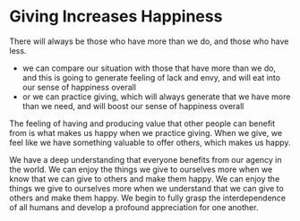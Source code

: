 # Giving Increases Happiness

There will always be those who have more than we do, and those who have less.

* we can compare our situation with those that have more than we do, and this is going to generate feeling of lack and envy, and will eat into our sense of happiness overall
* or we can practice giving, which will always generate that we have more than we need, and will boost our sense of happiness overall

The feeling of having and producing value that other people can benefit from is what makes us happy when we practice giving. When we give, we feel like we have something valuable to offer others, which makes us happy.

We have a deep understanding that everyone benefits from our agency in the world. We can enjoy the things we give to ourselves more when we know that we can give to others and make them happy. We can enjoy the things we give to ourselves more when we understand that we can give to others and make them happy. We begin to fully grasp the interdependence of all humans and develop a profound appreciation for one another.
